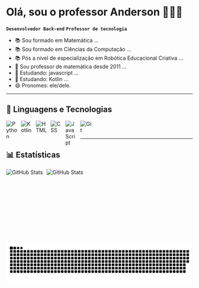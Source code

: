 # Olá, sou o professor Anderson 🧑🏻‍💻

**`Desenvolvedor Back-end`**
**`Professor de tecnologia`**

- 📚 Sou formado em Matemática ...
- 📚 Sou formado em Ciências da Computação ...
- 📚 Pós a nível de especialização em Robótica Educacional Criativa ...
- 🔭 Sou professor de matemática desde 2011 ...
- 🌱 Estudando: javascript ...
- 🌱 Estudando: Kotlin ...
- 😄 Pronomes: ele/dele.
  
---

## 🤖 Linguagens e Tecnologias

<img 
    align="left" 
    alt="Python" 
    title="Python"
    width="30px" 
    style="padding-right: 10px;" 
    src="https://cdn.jsdelivr.net/gh/devicons/devicon@latest/icons/python/python-original.svg" 
/>
<img 
    align="left" 
    alt="Kotlin"
    title="Kotlin" 
    width="30px" 
    style="padding-right: 10px;" 
    src="https://cdn.jsdelivr.net/gh/devicons/devicon@latest/icons/kotlin/kotlin-original.svg" 
/>
<img 
    align="left" 
    alt="HTML"
    title="HTML" 
    width="30px" 
    style="padding-right: 10px;" 
    src="https://cdn.jsdelivr.net/gh/devicons/devicon@latest/icons/html5/html5-original.svg" 
/>
<img 
    align="left" 
    alt="CSS" 
    title="CSS"
    width="30px" 
    style="padding-right: 10px;" 
    src="https://cdn.jsdelivr.net/gh/devicons/devicon@latest/icons/css3/css3-original.svg" 
/>
<img 
    align="left" 
    alt="JavaScript" 
    title="JavaScript"
    width="30px" 
    style="padding-right: 10px;" 
    src="https://cdn.jsdelivr.net/gh/devicons/devicon@latest/icons/javascript/javascript-original.svg" 
/>

<img 
    align="left" 
    alt="Git" 
    title="Git"
    width="30px" 
    style="padding-right: 10px;" 
    src="https://cdn.jsdelivr.net/gh/devicons/devicon@latest/icons/git/git-original.svg" 
/>

<br/>
<br/>

---

## 📊 Estatísticas
<p>
  <div>
    <img 
      align="left" 
      alt="GitHub Stats" 
      height="200"      
      style="padding-right: 10px;" 
      src="https://github-readme-stats.vercel.app/api?username=ProfAndersonAndrade&show_icons=true&theme=tokyonight&include_all_commits=true&locale=pt-br" 
    />
  
  <img 
        align="left" 
        alt="GitHub Stats" 
        height="200"         
        font-size = 18;
        src="https://github-readme-stats.vercel.app/api/top-langs/?username=ProfAndersonAndrade&theme=tokyonight&layout=compact&custom_title=Tecnologias&langs_count=9" 
    />
  </div>
</p>



![Snake animation](https://raw.githubusercontent.com/ProfAndersonAndrade/ProfAndersonAndrade/output/github-snake.svg)



